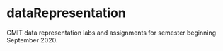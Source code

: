 # dataRepresentation
GMIT data representation labs and assignments for semester beginning September 2020.
